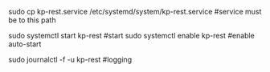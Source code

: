 sudo cp kp-rest.service /etc/systemd/system/kp-rest.service #service must be to this path

sudo systemctl start kp-rest #start
sudo systemctl enable kp-rest #enable auto-start

sudo journalctl -f -u kp-rest #logging